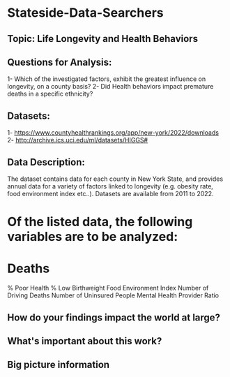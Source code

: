 # Stateside-Data-Searchers

## Topic: Life Longevity and Health Behaviors

## Questions for Analysis: 
1- Which of the investigated factors, exhibit the greatest influence on longevity, on a county basis?
2- Did Health behaviors impact premature deaths in a specific ethnicity?

## Datasets:
1- https://www.countyhealthrankings.org/app/new-york/2022/downloads
2- http://archive.ics.uci.edu/ml/datasets/HIGGS#

## Data Description:
The dataset contains data for each county in New York State, and provides annual data for a variety of factors linked to longevity (e.g. obesity rate, food environment index etc..). Datasets are available from 2011 to 2022.

# Of the listed data, the following variables are to be analyzed:

# Deaths
% Poor Health
% Low Birthweight
Food Environment Index
Number of Driving Deaths
Number of Uninsured People
Mental Health Provider Ratio

## How do your findings impact the world at large?



## What's important about this work?



## Big picture information
